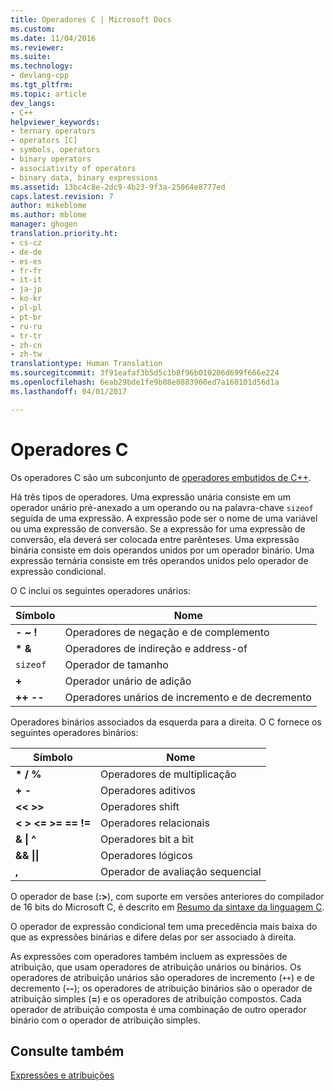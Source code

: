 ```yaml
---
title: Operadores C | Microsoft Docs
ms.custom: 
ms.date: 11/04/2016
ms.reviewer: 
ms.suite: 
ms.technology:
- devlang-cpp
ms.tgt_pltfrm: 
ms.topic: article
dev_langs:
- C++
helpviewer_keywords:
- ternary operators
- operators [C]
- symbols, operators
- binary operators
- associativity of operators
- binary data, binary expressions
ms.assetid: 13bc4c8e-2dc9-4b23-9f3a-25064e8777ed
caps.latest.revision: 7
author: mikeblome
ms.author: mblome
manager: ghogen
translation.priority.ht:
- cs-cz
- de-de
- es-es
- fr-fr
- it-it
- ja-jp
- ko-kr
- pl-pl
- pt-br
- ru-ru
- tr-tr
- zh-cn
- zh-tw
translationtype: Human Translation
ms.sourcegitcommit: 3f91eafaf3b5d5c1b8f96b010206d699f666e224
ms.openlocfilehash: 6eab29bde1fe9b08e0883960ed7a160101d56d1a
ms.lasthandoff: 04/01/2017

---
```

# <a name="c-operators"></a>Operadores C
Os operadores C são um subconjunto de [operadores embutidos de C++](../cpp/cpp-built-in-operators-precedence-and-associativity.md).  
  
 Há três tipos de operadores. Uma expressão unária consiste em um operador unário pré-anexado a um operando ou na palavra-chave `sizeof` seguida de uma expressão. A expressão pode ser o nome de uma variável ou uma expressão de conversão. Se a expressão for uma expressão de conversão, ela deverá ser colocada entre parênteses. Uma expressão binária consiste em dois operandos unidos por um operador binário. Uma expressão ternária consiste em três operandos unidos pelo operador de expressão condicional.  
  
 O C inclui os seguintes operadores unários:  
  
|Símbolo|Nome|  
|------------|----------|  
|**- ~ !**|Operadores de negação e de complemento|  
|**\* &**|Operadores de indireção e address-of|  
|`sizeof`|Operador de tamanho|  
|**+**|Operador unário de adição|  
|**++ --**|Operadores unários de incremento e de decremento|  
  
 Operadores binários associados da esquerda para a direita. O C fornece os seguintes operadores binários:  
  
|Símbolo|Nome|  
|------------|----------|  
|**\* / %**|Operadores de multiplicação|  
|**+ -**|Operadores aditivos|  
|**<\< >>**|Operadores shift|  
|**\<   >   \<=   >=   ==   !=**|Operadores relacionais|  
|**&   &#124; ^**|Operadores bit a bit|  
|**&&   &#124;&#124;**|Operadores lógicos|  
|**,**|Operador de avaliação sequencial|  
  
 O operador de base (**:>**), com suporte em versões anteriores do compilador de 16 bits do Microsoft C, é descrito em [Resumo da sintaxe da linguagem C](../c-language/c-language-syntax-summary.md).  
  
 O operador de expressão condicional tem uma precedência mais baixa do que as expressões binárias e difere delas por ser associado à direita.  
  
 As expressões com operadores também incluem as expressões de atribuição, que usam operadores de atribuição unários ou binários. Os operadores de atribuição unários são operadores de incremento (`++`) e de decremento (**--**); os operadores de atribuição binários são o operador de atribuição simples (**=**) e os operadores de atribuição compostos. Cada operador de atribuição composta é uma combinação de outro operador binário com o operador de atribuição simples.  
  
## <a name="see-also"></a>Consulte também  
 [Expressões e atribuições](../c-language/expressions-and-assignments.md)
